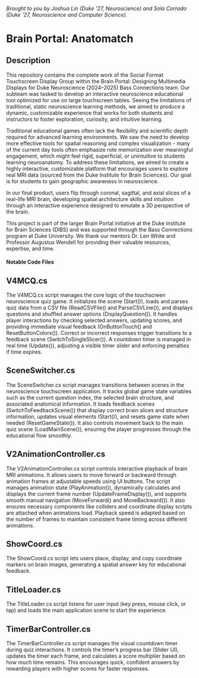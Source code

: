 ###### Brought to you by Joshua Lin (Duke '27, Neuroscience) and Sola Corrado (Duke '27, Neuroscience and Computer Science).

# Brain Portal: Anatomatch

## Description
This repository contains the complete work of the Social Format Touchscreen Display Group within the Brain Portal: Designing Multimedia Displays for Duke Neuroscience (2024–2025) Bass Connections team. Our subteam was tasked to develop an interactive neuroscience educational tool optimized for use on large touchscreen tables. Seeing the limitations of traditional, static neuroscience learning methods, we aimed to produce a dynamic, customizable experience that works for both students and instructors to foster exploration, curiosity, and intuitive learning.

Traditional educational games often lack the flexibility and scientific depth required for advanced learning environments. We saw the need to develop more effective tools for spatial reasoning and complex visualization - many of the current day tools often emphasize rote memorization over meaningful engagement, which might feel rigid, superficial, or unintuitive to students learning neuroanatomy. To address these limitations, we aimed to create a highly interactive, customizable platform that encourages users to explore real MRI data (sourced from the Duke Institute for Brain Sciences). Our goal is for students to gain geographic awareness in neuroscience. 

In our final product, users flip through coronal, sagittal, and axial slices of a real-life MRI brain, developing spatial architecture skills and intuition through an interactive experience designed to emulate a 3D perspective of the brain.

This project is part of the larger Brain Portal initiative at the Duke Institute for Brain Sciences (DIBS) and was supported through the Bass Connections program at Duke University. We thank our mentors Dr. Len White and Professor Augustus Wendell for providing their valuable resources, expertise, and time.

#### **Notable Code Files**

## V4MCQ.cs
The V4MCQ.cs script manages the core logic of the touchscreen neuroscience quiz game. It initializes the scene (Start()), loads and parses quiz data from a CSV file (ReadCSVFile() and ParseCSVLine()), and displays questions and shuffled answer options (DisplayQuestion()). It handles player interactions by checking selected answers, updating scores, and providing immediate visual feedback (OnButtonTouch() and ResetButtonColors()). Correct or incorrect responses trigger transitions to a feedback scene (SwitchToSingleSlicer()). A countdown timer is managed in real time (Update()), adjusting a visible timer slider and enforcing penalties if time expires. 

## SceneSwitcher.cs
The SceneSwitcher.cs script manages transitions between scenes in the neuroscience touchscreen application. It tracks global game state variables such as the current question index, the selected brain structure, and associated anatomical information. It loads feedback scenes (SwitchToFeedbackScene()) that display correct brain slices and structure information, updates visual elements (Start()), and resets game state when needed (ResetGameState()). It also controls movement back to the main quiz scene (LoadMainScene()), ensuring the player progresses through the educational flow smoothly.

## V2AnimationController.cs
The V2AnimationController.cs script controls interactive playback of brain MRI animations. It allows users to move forward or backward through animation frames at adjustable speeds using UI buttons. The script manages animation state (PlayAnimation()), dynamically calculates and displays the current frame number (UpdateFrameDisplay()), and supports smooth manual navigation (MoveForward() and MoveBackward()). It also ensures necessary components like colliders and coordinate display scripts are attached when animations load. Playback speed is adapted based on the number of frames to maintain consistent frame timing across different animations.

## ShowCoord.cs
The ShowCoord.cs script lets users place, display, and copy coordinate markers on brain images, generating a spatial answer key for educational feedback.

## TitleLoader.cs
The TitleLoader.cs script listens for user input (key press, mouse click, or tap) and loads the main application scene to start the experience.

## TimerBarController.cs
The TimerBarController.cs script manages the visual countdown timer during quiz interactions. It controls the timer’s progress bar (Slider UI), updates the timer each frame, and calculates a score multiplier based on how much time remains. This encourages quick, confident answers by rewarding players with higher scores for faster responses.







